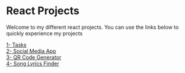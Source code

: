 # React Projects

Welcome to my different react projects.
You can use the links below to quickly experience my projects

[1- Tasks](https://react-projects-bhy.vercel.app/tasks)  
[2- Social Media App](https://react-projects-bhy.vercel.app/social-media)  
[3- QR Code Generator](https://react-projects-bhy.vercel.app/qr-code-generator)  
[4- Song Lyrics Finder](https://react-projects-bhy.vercel.app/song-lyrics-finder)
